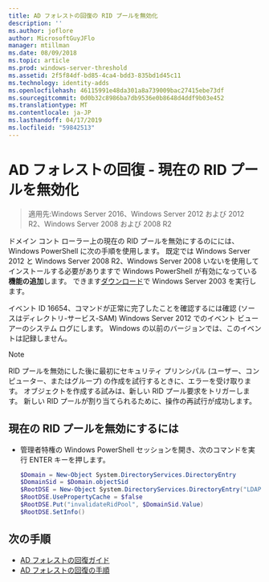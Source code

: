 ```yaml
---
title: AD フォレストの回復の RID プールを無効化
description: ''
ms.author: joflore
author: MicrosoftGuyJFlo
manager: mtillman
ms.date: 08/09/2018
ms.topic: article
ms.prod: windows-server-threshold
ms.assetid: 2f5f84df-bd85-4ca4-bdd3-835bd1d45c11
ms.technology: identity-adds
ms.openlocfilehash: 46115991e48da301a8a739009bac27415ebe73df
ms.sourcegitcommit: 0d0b32c8986ba7db9536e0b8648d4ddf9b03e452
ms.translationtype: MT
ms.contentlocale: ja-JP
ms.lasthandoff: 04/17/2019
ms.locfileid: "59842513"
---
```

# <a name="ad-forest-recovery---invalidating-the-current-rid-pool"></a>AD フォレストの回復 - 現在の RID プールを無効化  

>適用先:Windows Server 2016、Windows Server 2012 および 2012 R2、Windows Server 2008 および 2008 R2

ドメイン コント ローラー上の現在の RID プールを無効にするのにには、Windows PowerShell に次の手順を使用します。 既定では Windows Server 2012 と Windows Server 2008 R2、Windows Server 2008 いないを使用してインストールする必要がありますで Windows PowerShell が有効になっている**機能の追加**します。 できます[ダウンロード](https://www.microsoft.com/download/details.aspx?id=20020)で Windows Server 2003 を実行します。  

イベント ID 16654、コマンドが正常に完了したことを確認するには確認 (ソースはディレクトリ-サービス-SAM) Windows Server 2012 でのイベント ビューアーのシステム ログにします。 Windows の以前のバージョンでは、このイベントは記録しません。  
  
> [!NOTE]
> RID プールを無効にした後に最初にセキュリティ プリンシパル (ユーザー、コンピューター、またはグループ) の作成を試行するときに、エラーを受け取ります。 オブジェクトを作成する試みは、新しい RID プール要求をトリガーします。 新しい RID プールが割り当てられるために、操作の再試行が成功します。  
  
## <a name="to-invalidate-the-current-rid-pool"></a>現在の RID プールを無効にするには  
  
- 管理者特権の Windows PowerShell セッションを開き、次のコマンドを実行 ENTER キーを押します。  

   ```powershell
   $Domain = New-Object System.DirectoryServices.DirectoryEntry  
   $DomainSid = $Domain.objectSid  
   $RootDSE = New-Object System.DirectoryServices.DirectoryEntry("LDAP://RootDSE")  
   $RootDSE.UsePropertyCache = $false  
   $RootDSE.Put("invalidateRidPool", $DomainSid.Value)  
   $RootDSE.SetInfo()  
   ```  

## <a name="next-steps"></a>次の手順

- [AD フォレストの回復ガイド](AD-Forest-Recovery-Guide.md)
- [AD フォレストの回復の手順](AD-Forest-Recovery-Procedures.md)
